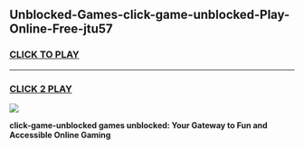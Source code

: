 
## Unblocked-Games-click-game-unblocked-Play-Online-Free-jtu57
<h3>
<a href="https://premium76.site?title=click-game-unblocked&ref=26A">CLICK TO PLAY</a></h3>
<hr>

<h3>
<a href="https://premium76.site?title=click-game-unblocked&ref=26A">CLICK 2 PLAY</a>
  
</h3>

<a href="https://premium76.site?title=click-game-unblocked&ref=26A"><img src="https://clearcache.store/games.png"></a>


**click-game-unblocked games unblocked: Your Gateway to Fun and Accessible Online Gaming**
